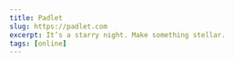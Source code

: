 ```yaml
---
title: Padlet
slug: https://padlet.com
excerpt: It’s a starry night. Make something stellar.
tags: [online]
---
```

